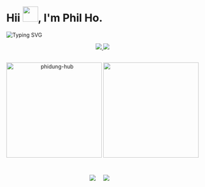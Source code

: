 <h1>Hii <img src="https://media.giphy.com/media/hvRJCLFzcasrR4ia7z/giphy.gif" height="40px" width="40px">, I'm Phil Ho.</h1>

<div>
  <img src="https://readme-typing-svg.herokuapp.com?font=Fira+Code&weight=500&size=24&duration=4000&pause=500&color=F7A143&width=600&lines=I'm+a+Developer+from+Singapore." alt="Typing SVG" />
</div>

<div>
  <p align="middle">
    <a href="https://www.linkedin.com/in/phidung-hub" rel="noreferrer noopener" target="_blank">
      <img src="https://img.shields.io/badge/Linkedin-blue?style=flat&logo=linkedin&labelColor=blue">
    </a>
    <a href="mailto:philho.dev@outlook.com?subject=Hi%Phil,%20From%20Github">
      <img src="https://img.shields.io/badge/Email-white?style=flat&logo=microsoft-outlook&logoColor=blue">
    </a>
  </p>
</div>

<br />

<div align="center" width="100%">
  <img align="center" height="250" src="https://github-readme-stats.vercel.app/api?username=phidung-hub&theme=onedark" alt="phidung-hub"/> 
  <img align="center" height="250" src="https://github-readme-stats.vercel.app/api/top-langs/?username=phidung-hub&hide=css&theme=onedark" alt="" />
  </p>
</div>

<br />

<div>
  <p align="center">
    <img src="https://img.shields.io/badge/OS-Ubuntu%2022.04%20LTS-blue?style=for-the-badge&logo=ubuntu&logoColor=orange" />&nbsp;&nbsp;&nbsp;&nbsp;
    <img src="https://img.shields.io/badge/Editor-NeoVim-blue?style=for-the-badge&logo=neovim&logoColor=green" />&nbsp;&nbsp;&nbsp;&nbsp;
  </p>
</div>
